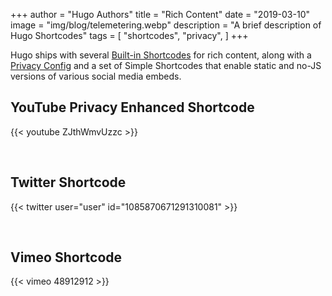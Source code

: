 +++
author = "Hugo Authors"
title = "Rich Content"
date = "2019-03-10"
image = "img/blog/telemetering.webp"
description = "A brief description of Hugo Shortcodes"
tags = [
    "shortcodes",
    "privacy",
]
+++

Hugo ships with several [Built-in Shortcodes](https://gohugo.io/content-management/shortcodes/#use-hugos-built-in-shortcodes) for rich content, along with a [Privacy Config](https://gohugo.io/about/hugo-and-gdpr/) and a set of Simple Shortcodes that enable static and no-JS versions of various social media embeds.
<!--more-->


## YouTube Privacy Enhanced Shortcode

{{< youtube ZJthWmvUzzc >}}

<br>


## Twitter Shortcode

{{< twitter user="user" id="1085870671291310081" >}}

<br>



## Vimeo Shortcode

{{< vimeo 48912912 >}}
